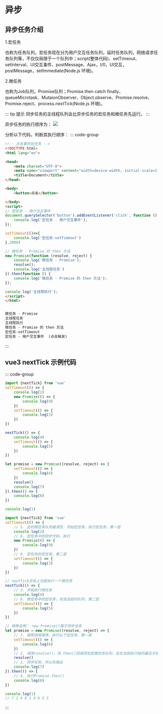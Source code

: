 # 异步

## 异步任务介绍

1.宏任务

也称为任务队列，宏任务现在分为用户交互任务队列，延时任务队列，网络请求任务队列等，不仅仅局限于一个队列中；script(整体代码)、setTimeout、setInterval、UI交互事件、postMessage、Ajax，I/0，UI交互，postMessage，setImmediate(Node.js 环境)。

2.微任务

也称为Job队列，Promise队列；Promise.then catch finally、queueMicrotask、MutaionObserver、Object.observe、Promise.resolve、Promise.reject、process.nextTick(Node.js 环境)。

::: tip 提示
同步任务的主线程队列会比异步任务的宏任务和微任务先运行。
:::

异步任务的执行顺序为：
![](https://cdn.jsdelivr.net/gh/hr1201/img@main/imgs/202311301203289.png)

分析以下代码，判断其执行顺序：
::: code-group
```html
<!-- 点击事件宏任务 -->
<!DOCTYPE html>
<html lang="en">

<head>
    <meta charset="UTF-8">
    <meta name="viewport" content="width=device-width, initial-scale=1.0">
    <title>Document</title>
</head>

<body>
    <button>点击</button>

</body>
<script>
// 宏任务 - 用户交互事件
document.querySelector('button').addEventListener('click', function () {
    console.log('宏任务 - 用户交互事件');
});

setTimeout(()=>{
    console.log('宏任务-setTimeout')
},2000)

// 微任务 - Promise 的 then 方法
new Promise(function (resolve, reject) {
    console.log('微任务 - Promise');
    resolve();
    console.log('主线程任务')
}).then(function () {
    console.log('微任务 - Promise 的 then 方法');
});

console.log('主线程执行');
</script>
</html>
```

```txt [执行顺序]

微任务 - Promise
主线程任务
主线程执行
微任务 - Promise 的 then 方法
宏任务-setTimeout
宏任务 - 用户交互事件  (点击触发)

```
:::

## vue3 nextTick 示例代码
::: code-group
```js [无注释版]
import {nextTick} from 'vue'
setTimeout(() => { 
    console.log(2)
    new Promise(() => {
        console.log(9)
    })
    setTimeout(() => {
        console.log(3)
    })
})

nextTick(() => { 
    console.log(4)
    setTimeout(() => {
        console.log(5)
    })
})

let promise = new Promise((resolve, reject) => {
    setTimeout(() => {
        console.log(6)
    })
    resolve()
    console.log(7)
}).then(() => { 
    console.log(8)
})

console.log(1)
```

```js [有注释版]
import {nextTick} from 'vue'
setTimeout(() => { 
    // 5. 此时微任务队列被清空，开始宏任务，执行宏任务，第一层
    console.log(2)
    // 6. 宏任务中的同步代码，执行
    new Promise(() => {
        console.log(9)
    })
    // 9. 宏任务的宏任务，第二层
    setTimeout(() => {
        console.log(3)
    })
})

// nextTick实际上也是执行一个微任务
nextTick(() => { 
    // 3. 开始执行微任务
    console.log(4)
    // 8. 微任务中的宏任务，先进去延时队列，第二层
    setTimeout(() => {
        console.log(5)
    })
})

// 特殊说明： new Promise()属于同步任务
let promise = new Promise((resolve, reject) => {
    // 7. 按照调用顺序，执行以下宏任务，第一层
    setTimeout(() => {
        console.log(6)
    })
    // 2. 调用resolve()，将.then()回调添加至微任务队列，会在当前执行栈的最后才执行
    resolve()
    // 1. 同步任务，所以先输出
    console.log(7)
}).then(() => { 
    // 4. 执行Promise.then()
    console.log(8)
})

console.log(1)
// 7 1 4 8 2 9 6 5 3
```
:::
